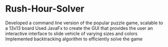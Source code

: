 # Rush-Hour-Solver

Developed a command line version of the popular puzzle game, scalable to a 13x13 board 
Used JavaFx to create the GUI that provides the user an interactive interface to slide vehicle of varying sizes and colors
Implemented backtracking algorithm to efficiently solve the game